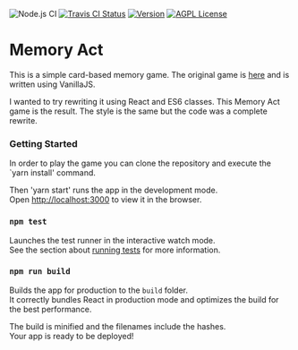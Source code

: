 ![Node.js CI](https://github.com/elusive/memory-act/workflows/Node.js%20CI/badge.svg)
[![Travis CI Status](https://travis-ci.com/elusive/memory-act.svg?branch=master)](https://travis-ci.com/elusive/memory-act)
[![Version](https://badge.fury.io/gh/tterb%2FHyde.svg)](https://badge.fury.io/gh/tterb%2FHyde)
[![AGPL License](https://img.shields.io/badge/license-AGPL-blue.svg)](http://www.gnu.org/licenses/agpl-3.0)

# Memory Act

This is a simple card-based memory game. The original game is [here](https://pwa-memory-game.surge.sh/) and is written using VanillaJS.

I wanted to try rewriting it using React and ES6 classes. This Memory Act game is the result. The style is the same but the code was a
complete rewrite.

### Getting Started

In order to play the game you can clone the repository and execute the `yarn install' command.

Then 'yarn start' runs the app in the development mode.<br>
Open [http://localhost:3000](http://localhost:3000) to view it in the browser.

### `npm test`

Launches the test runner in the interactive watch mode.<br>
See the section about [running tests](https://facebook.github.io/create-react-app/docs/running-tests) for more information.

### `npm run build`

Builds the app for production to the `build` folder.<br>
It correctly bundles React in production mode and optimizes the build for the best performance.

The build is minified and the filenames include the hashes.<br>
Your app is ready to be deployed!
